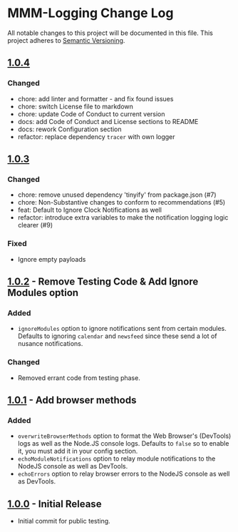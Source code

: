 # MMM-Logging Change Log

All notable changes to this project will be documented in this file.
This project adheres to [Semantic Versioning](http://semver.org/).

## [1.0.4](https://github.com/shbatm/MMM-Logging/compare/v1.0.3...v1.0.4)

### Changed

- chore: add linter and formatter - and fix found issues
- chore: switch License file to markdown
- chore: update Code of Conduct to current version
- docs: add Code of Conduct and License sections to README
- docs: rework Configuration section
- refactor: replace dependency `tracer` with own logger

## [1.0.3](https://github.com/shbatm/MMM-Logging/compare/v1.0.2...v1.0.3)

### Changed

- chore: remove unused dependency 'tinyify' from package.json (#7)
- chore: Non-Substantive changes to conform to recommendations (#5)
- feat: Default to Ignore Clock Notifications as well
- refactor: introduce extra variables to make the notification logging logic clearer (#9)

### Fixed

- Ignore empty payloads

## [1.0.2](https://github.com/shbatm/MMM-Logging/compare/v1.0.1...v1.0.2) - Remove Testing Code & Add Ignore Modules option

### Added

- `ignoreModules` option to ignore notifications sent from certain modules. Defaults to ignoring `calendar` and `newsfeed` since these send a lot of nusance notifications.

### Changed

- Removed errant code from testing phase.

## [1.0.1](https://github.com/shbatm/MMM-Logging/compare/v1.0.0...v1.0.1) - Add browser methods

### Added

- `overwriteBrowserMethods` option to format the Web Browser's (DevTools) logs as well as the Node.JS console logs. Defaults to `false` so to enable it, you must add it in your config section.
- `echoModuleNotifications` option to relay module notifications to the NodeJS console as well as DevTools.
- `echoErrors` option to relay browser errors to the NodeJS console as well as DevTools.

## [1.0.0](https://github.com/shbatm/MMM-Logging/releases/tag/v1.0.0) - Initial Release

- Initial commit for public testing.

